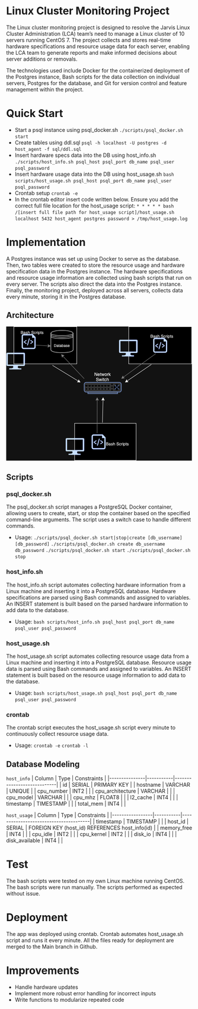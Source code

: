 # Linux Cluster Monitoring Project
The Linux cluster monitoring project is designed to resolve the Jarvis Linux Cluster Administration (LCA) team’s need to manage a Linux cluster of 10 servers running CentOS 7.
The project collects and stores real-time hardware specifications and resource usage data for each server, enabling the LCA team to generate reports and make informed decisions about server additions or removals.

The technologies used include Docker for the containerized deployment of the Postgres instance, Bash scripts for the data collection on individual servers, Postgres for the database, and Git for version control and feature management within the project.


# Quick Start
- Start a psql instance using psql_docker.sh
    `./scripts/psql_docker.sh start`
- Create tables using ddl.sql
    `psql -h localhost -U postgres -d host_agent -f sql/ddl.sql`
- Insert hardware specs data into the DB using host_info.sh
    `./scripts/host_info.sh psql_host psql_port db_name psql_user psql_password`
- Insert hardware usage data into the DB using host_usage.sh
    `bash scripts/host_usage.sh psql_host psql_port db_name psql_user psql_password`
- Crontab setup
    `crontab -e`
- In the crontab editor insert code written below. Ensure you add the correct full file location for the host_usage script:
    `* * * * * bash /[insert full file path for host_usage script]/host_usage.sh localhost 5432 host_agent postgres password > /tmp/host_usage.log`

# Implementation
A Postgres instance was set up using Docker to serve as the database. Then, two tables were created to store the resource usage and hardware specification data in the Postgres instance. The hardware specifications and resource usage information are collected using bash scripts that run on every server. The scripts also direct the data into the Postgres instance. Finally, the monitoring project, deployed across all servers, collects data every minute, storing it in the Postgres database. 

## Architecture
![Cluster Diagram](linux_sql/assets/cluster_diagram.drawio.png)

## Scripts
### psql_docker.sh
The psql_docker.sh script manages a PostgreSQL Docker container, allowing users to create, start, or stop the container based on the specified command-line arguments. The script uses a switch case to handle different commands.
- Usage:
    `./scripts/psql_docker.sh start|stop|create [db_username][db_password]`
    `./scripts/psql_docker.sh create db_username db_password`
    `./scripts/psql_docker.sh start`
    `./scripts/psql_docker.sh stop`

### host_info.sh
The host_info.sh script automates collecting hardware information from a Linux machine and inserting it into a PostgreSQL database. Hardware specifications are parsed using Bash commands and assigned to variables. An INSERT statement is built based on the parsed hardware information to add data to the database.
- Usage:
    `bash scripts/host_info.sh psql_host psql_port db_name psql_user psql_password`
    
### host_usage.sh
The host_usage.sh script automates collecting resource usage data from a Linux machine and inserting it into a PostgreSQL database. Resource usage data is parsed using Bash commands and assigned to variables. An INSERT statement is built based on the resource usage information to add data to the database.
- Usage:
    `bash scripts/host_usage.sh psql_host psql_port db_name psql_user psql_password`

### crontab
The crontab script executes the host_usage.sh script every minute to continuously collect resource usage data.
- Usage:
    `crontab -e`
    `crontab -l`

## Database Modeling
`host_info`
| Column        | Type      | Constraints                |
|---------------|-----------|----------------------------|
| id            | SERIAL    | PRIMARY KEY                |
| hostname      | VARCHAR   | UNIQUE                     |
| cpu_number    | INT2      |                            |
| cpu_architecture | VARCHAR |                            |
| cpu_model     | VARCHAR   |                            |
| cpu_mhz       | FLOAT8    |                            |
| l2_cache      | INT4      |                            |
| timestamp     | TIMESTAMP |                            |
| total_mem     | INT4      |                            |


`host_usage`
| Column          | Type      | Constraints                           |
|-----------------|-----------|---------------------------------------|
| timestamp       | TIMESTAMP |                                       |
| host_id         | SERIAL    | FOREIGN KEY (host_id) REFERENCES host_info(id) |
| memory_free     | INT4      |                                       |
| cpu_idle        | INT2      |                                       |
| cpu_kernel      | INT2      |                                       |
| disk_io         | INT4      |                                       |
| disk_available  | INT4      |                                       |


# Test
The bash scripts were tested on my own Linux machine running CentOS. The bash scripts were run manually. The scripts performed as expected without issue.

# Deployment
The app was deployed using crontab. Crontab automates host_usage.sh script and runs it every minute. All the files ready for deployment are merged to the Main branch in Github.

# Improvements
- Handle hardware updates 
- Implement more robust error handling for incorrect inputs
- Write functions to modularize repeated code
